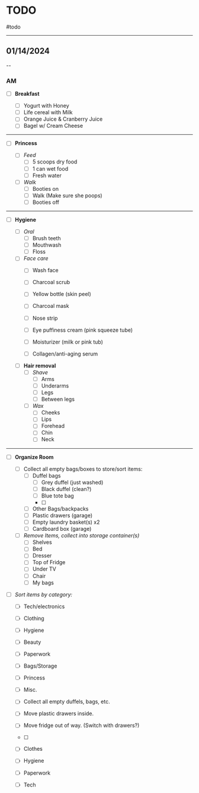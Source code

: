 # TODO
#todo

---

## 01/14/2024

--

### AM

- [ ] **Breakfast**
 
	- [ ] Yogurt with Honey
	- [ ] Life cereal with Milk
	- [ ] Orange Juice & Cranberry Juice
	- [ ] Bagel w/ Cream Cheese

---

- [ ] **Princess**

	- [ ] *Feed*
		- [ ] 5 scoops dry food
		- [ ] 1 can wet food
		- [ ] Fresh water
	
	- [ ] *Walk*
		- [ ] Booties on
		- [ ] Walk (Make sure she poops)
		- [ ] Booties off

---

- [ ] **Hygiene**

	- [ ] *Oral*
		- [ ] Brush teeth
		- [ ] Mouthwash
		- [ ] Floss
	
	- [ ] *Face care*
		- [ ] Wash face
		- [ ] Charcoal scrub
	
		- [ ] Yellow bottle (skin peel)
		- [ ] Charcoal mask
		- [ ] Nose strip
		
		- [ ] Eye puffiness cream (pink squeeze tube)
		- [ ] Moisturizer (milk or pink tub)
		- [ ] Collagen/anti-aging serum

	- [ ] **Hair removal**
		- [ ] *Shave*
			- [ ] Arms
			- [ ] Underarms
			- [ ] Legs
			- [ ] Between legs
		
		- [ ] *Wax* 
			- [ ] Cheeks
			- [ ] Lips
			- [ ] Forehead
			- [ ] Chin
			- [ ] Neck

---

- [ ] **Organize Room**

	- [ ] Collect all empty bags/boxes to store/sort items:
		- [ ] Duffel bags
			- [ ] Grey duffel (just washed)
			- [ ] Black duffel (clean?)
			- [ ] Blue tote bag
			- [ ] 
		- [ ] Other Bags/backpacks
		- [ ] Plastic drawers (garage)
		- [ ] Empty laundry basket(s) x2
		- [ ] Cardboard box (garage)

	- [ ] *Remove Items, collect into storage container(s)*
		- [ ] Shelves
		- [ ] Bed
		- [ ] Dresser
		- [ ] Top of Fridge
		- [ ] Under TV
		- [ ] Chair
		- [ ] My bags

- [ ] *Sort items by category:*
	- [ ] Tech/electronics
	- [ ] Clothing
	- [ ] Hygiene
	- [ ] Beauty
	- [ ] Paperwork
	- [ ] Bags/Storage
	- [ ] Princess
	- [ ] Misc.


	- [ ] Collect all empty duffels, bags, etc. 
	- [ ] Move plastic drawers inside.
	- [ ] Move fridge out of way. (Switch with drawers?)
	- [ ] 

	- [ ] Clothes
	- [ ] Hygiene
	- [ ] Paperwork
	- [ ] Tech

